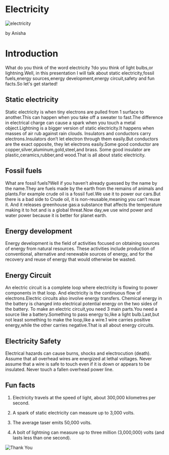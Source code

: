 # Electricity
  ![electricity](https://www.extremetech.com/wp-content/uploads/2012/01/LightningBolt1-348x196.jpg)

by Anisha

# Introduction
What do you think of the word electricity ?do you think of light bulbs,or lightning.Well, in this presentation I will talk about static electricity,fossil
fuels,energy sources,energy development,energy circuit,safety and fun facts.So let's get started!

## Static electricity

Static electricity is when tiny electrons are pulled from 1 surface to another.This can happen when you take off a sweater to fast.The difference in electrical
charge can cause a spark  when you touch a metal object.Lightning is a bigger version of static electricity.It happens when masses of air rub against rain clouds. 
Insulators and conductors carry electrons.Insulators don’t let electron through them easily.But conductors are the exact opposite, they let electrons easily.Some
good conductor are copper,silver,aluminum,gold,steel,and brass. Some good insulator are plastic,ceramics,rubber,and wood.That is all about static electricity.

## Fossil fuels

What are fossil fuels?Well if you haven’t already guessed by the name by the name.They are fuels made by the earth from the remains of animals and plants.For
example crude oil is a fossil fuel.We use it to power our cars.But there is a bad side to Crude oil, it is non-reusable,meaning you can’t reuse it. And it releases
greenhouse gas:a substance that affects the temperature making it to hot and is a global threat.Now day,we use wind power and water power because it is better for
planet earth. 

## Energy development

Energy development is the field of activities focused on obtaining sources of energy from natural resources. These activities include production of conventional,
alternative and renewable sources of energy, and for the recovery and reuse of energy that would otherwise be wasted.

## Energy Circuit

An electric circuit is a complete loop where electricity is flowing to power components in that loop. And electricity is the continuous flow of electrons.Electric
circuits also involve energy transfers. Chemical energy in the battery is changed into electrical potential energy on the two sides of the battery.
To make an electric circuit,you need 3 main parts.You need a source like a battery.Something to pass energy to,like a light bulb.Last,but not least something to
make the loop,like a wire.1 wire carries positive energy,while the other carries negative.That is all about energy circuits.

## Electricity Safety

Electrical hazards can cause burns, shocks and electrocution (death). Assume that all overhead wires are energized at lethal voltages. Never assume that a wire is
safe to touch even if it is down or appears to be insulated. Never touch a fallen overhead power line.

## Fun facts

1. Electricity travels at the speed of light, about 300,000 kilometres per second.

2. A spark of static electricity can measure up to 3,000 volts.

3. The average taser emits 50,000 volts.

4. A bolt of lightning can measure up to three million (3,000,000) volts (and lasts less than one second).

![Thank You](https://media1.giphy.com/media/3ohs7JG6cq7EWesFcQ/giphy.gif)

